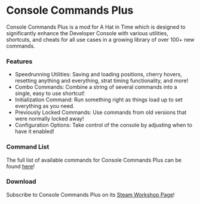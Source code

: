 # Console Commands Plus
Console Commands Plus is a mod for A Hat in Time which is designed to significantly enhance the Developer Console with various utilities, shortcuts, and cheats for all use cases in a growing library of over 100+ new commands.

### Features
- Speedrunning Utilities: Saving and loading positions, cherry hovers, resetting anything and everything, strat timing functionality, and more!
- Combo Commands: Combine a string of several commands into a single, easy to use shortcut!
- Initialization Command: Run something right as things load up to set everything as you need.
- Previously Locked Commands: Use commands from old versions that were normally locked away!
- Configuration Options: Take control of the console by adjusting when to have it enabled!

### Command List
The full list of available commands for Console Commands Plus can be found [here](https://docs.google.com/document/d/1gJZ-ZXKbUqXVIMNIg-4oMCRAcQHID0YzvUPeHisohZY/edit)!

### Download
Subscribe to Console Commands Plus on its [Steam Workshop Page](https://steamcommunity.com/sharedfiles/filedetails/?id=1917205650)!
